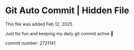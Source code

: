 # Git Auto Commit | Hidden File

This file was added Feb 12, 2025

Just for fun and keeping my daily git commit active 🤪

commit number: 2721141
